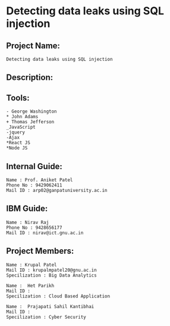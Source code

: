 # Detecting data leaks using SQL injection
 
## Project Name: 
    Detecting data leaks using SQL injection

## Description:
    
## Tools:
    - George Washington
    * John Adams
    + Thomas Jefferson
    _JavaScript
    -jquery
    -Ajax
    *React JS
    *Node JS

## Internal Guide:
    Name : Prof. Aniket Patel
    Phone No : 9429062411
    Mail ID : arp02@ganpatuniversity.ac.in

## IBM Guide:
    Name : Nirav Raj
    Phone No : 9428656177
    Mail ID : nirav@ict.gnu.ac.in

## Project Members:
    Name : Krupal Patel
    Mail ID : krupalmpatel20@gnu.ac.in
    Specilization : Big Data Analytics

    Name : 	Het Parikh
    Mail ID : 
    Specilization : Cloud Based Application

    Name : 	Prajapati Sahil Kantibhai
    Mail ID : 
    Specilization : Cyber Security
